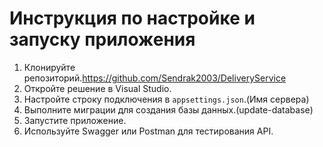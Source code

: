# Инструкция по настройке и запуску приложения

1. Клонируйте репозиторий.https://github.com/Sendrak2003/DeliveryService
2. Откройте решение в Visual Studio.
4. Настройте строку подключения в `appsettings.json`.(Имя сервера)
5. Выполните миграции для создания базы данных.(update-database)
6. Запустите приложение.
7. Используйте Swagger или Postman для тестирования API.
